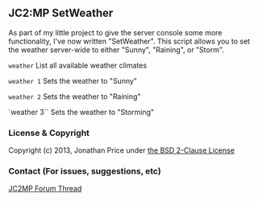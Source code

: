 ## JC2:MP SetWeather

As part of my little project to give the server console some more functionality, I've now written "SetWeather". This script allows you to set the weather server-wide to either "Sunny", "Raining", or "Storm".

`weather`
List all available weather climates

`weather 1`
Sets the weather to "Sunny"

`weather 2`
Sets the weather to "Raining"

`weather 3``
Sets the weather to "Storming"

### License & Copyright


Copyright (c) 2013, Jonathan Price under [the BSD 2-Clause License](LICENSE)

### Contact (For issues, suggestions, etc)
[JC2MP Forum Thread](http://www.jc-mp.com/forums/index.php/topic,4271.0.html)
